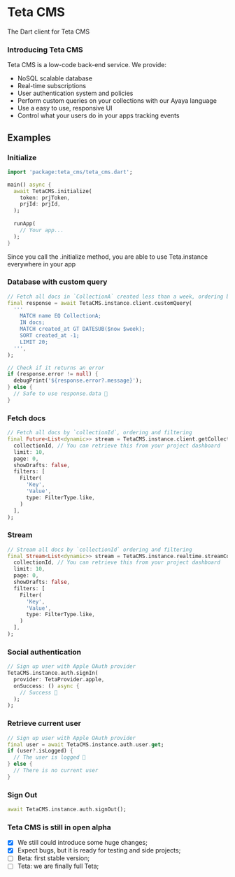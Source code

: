 # Teta CMS

The Dart client for Teta CMS

### Introducing Teta CMS

Teta CMS is a low-code back-end service. We provide:

- NoSQL scalable database
- Real-time subscriptions
- User authentication system and policies
- Perform custom queries on your collections with our Ayaya language
- Use a easy to use, responsive UI
- Control what your users do in your apps tracking events

## Examples

### Initialize
```dart
import 'package:teta_cms/teta_cms.dart';

main() async {
  await TetaCMS.initialize(
    token: prjToken,
    prjId: prjId,
  );
  
  runApp(
    // Your app...
  );
}
```

Since you call the .initialize method, you are able to use Teta.instance everywhere in your app

### Database with custom query

```dart
// Fetch all docs in `CollectionA` created less than a week, ordering by `created_at`
final response = await TetaCMS.instance.client.customQuery(
  '''
    MATCH name EQ CollectionA;
    IN docs;
    MATCH created_at GT DATESUB($now $week);
    SORT created_at -1;
    LIMIT 20;
  ''', 
);

// Check if it returns an error
if (response.error != null) {
  debugPrint('${response.error?.message}');
} else {
  // Safe to use response.data 🎉
}
```

### Fetch docs

```dart
// Fetch all docs by `collectionId`, ordering and filtering
final Future<List<dynamic>> stream = TetaCMS.instance.client.getCollection(
  collectionId, // You can retrieve this from your project dashboard
  limit: 10,
  page: 0,
  showDrafts: false,
  filters: [
    Filter(
      'Key',
      'Value',
      type: FilterType.like,
    )
  ],
);
```

### Stream

```dart
// Stream all docs by `collectionId` ordering and filtering
final Stream<List<dynamic>> stream = TetaCMS.instance.realtime.streamCollection(
  collectionId, // You can retrieve this from your project dashboard
  limit: 10,
  page: 0,
  showDrafts: false,
  filters: [
    Filter(
      'Key',
      'Value',
      type: FilterType.like,
    )
  ],
);
```

### Social authentication

```dart
// Sign up user with Apple OAuth provider
TetaCMS.instance.auth.signIn(
  provider: TetaProvider.apple,
  onSuccess: () async {
    // Success 🎉
  );
);
```

### Retrieve current user

```dart
// Sign up user with Apple OAuth provider
final user = await TetaCMS.instance.auth.user.get;
if (user?.isLogged) {
  // The user is logged 🎉
} else {
  // There is no current user
}
```

### Sign Out

```dart
await TetaCMS.instance.auth.signOut();
```

### Teta CMS is still in open alpha

- [x] We still could introduce some huge changes;
- [x] Expect bugs, but it is ready for testing and side projects;
- [ ] Beta: first stable version;
- [ ] Teta: we are finally full Teta;
